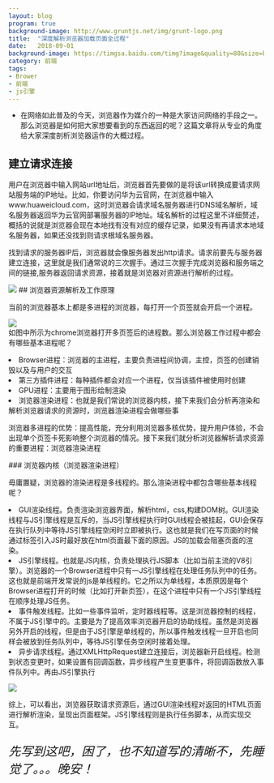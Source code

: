 ```yaml
---
layout: blog
program: true
background-image: http://www.gruntjs.net/img/grunt-logo.png
title:  "深度解析浏览器加载页面全过程"
date:   2018-09-01
background-image: https://timgsa.baidu.com/timg?image&quality=80&size=b9999_10000&sec=1535829401538&di=65655c4de3238bd244088e8405f5c060&imgtype=0&src=http%3A%2F%2Fa0.leadongcdn.cn%2Fcloud%2FkqBnqKSRiipokmi%2Fchrometubi.jpg
category: 前端
tags:
- Brower
- 前端
- js引擎
---
```


- 在网络如此普及的今天，浏览器作为媒介的一种是大家访问网络的手段之一。那么浏览器是如何把大家想要看到的东西返回的呢？这篇文章将从专业的角度给大家深度剖析浏览器运作的大概过程。

## 建立请求连接

<p>用户在浏览器中输入网站url地址后，浏览器首先要做的是将该url转换成要请求网站服务端的IP地址。比如，你要访问华为云官网，在浏览器中输入www.huaweicloud.com，这时浏览器会请求域名服务器进行DNS域名解析，域名服务器返回华为云官网部署服务器的IP地址。域名解析的过程这里不详细赘述，概括的说就是浏览器会现在本地找有没有对应的缓存记录，如果没有再请求本地域名服务器，如果还没找到则请求根域名服务器。</p>
<p>
  找到请求的服务器IP后，浏览器就会像服务器发出http请求。请求前要先与服务器建立连接，这里就是我们通常说的三次握手。通过三次握手完成浏览器和服务端之间的链接,服务器返回请求资源，接着就是浏览器对资源进行解析的过程。
</p>
<img src="http://img2.ph.126.net/crHIJ6xo_3DcghVF_DY7xg==/6597741568263534812.jpg"/>
## 浏览器资源解析及工作原理
<p>
  当前的浏览器基本上都是多进程的浏览器，每打开一个页签就会开启一个进程。
  <div><img src="http://img1.ph.126.net/3oxPlcuKlJ9L5RDqFQTmbw==/788411409867092284.png"></div>如图中所示为chrome浏览器打开多页签后的进程数。那么浏览器工作过程中都会有哪些基本进程呢？
</p>
<p>
  <li>Browser进程：浏览器的主进程，主要负责进程间协调，主控，页签的创建销毁以及与用户的交互</li>
  <li>第三方插件进程：每种插件都会对应一个进程，仅当该插件被使用时创建</li>
  <li>GPU进程：主要用于图形绘制渲染</li>
  <li>浏览器渲染进程：也就是我们常说的浏览器内核，接下来我们会分析再渲染和解析浏览器请求的资源时，浏览器渲染进程会做哪些事</li>
</div>
<p>浏览器多进程的优势：提高性能，充分利用浏览器多核优势，提升用户体验，不会出现单个页签卡死影响整个浏览器的情况。接下来我们就分析浏览器解析请求资源的重要进程：浏览器渲染进程</p>
### 浏览器内核（浏览器渲染进程）
<p>毋庸置疑，浏览器的渲染进程是多线程的。那么渲染进程中都包含哪些基本线程呢？</p>
<p>
  <li>GUI渲染线程。负责渲染浏览器界面，解析html，css,构建DOM树。GUI渲染线程与JS引擎线程是互斥的，当JS引擎线程执行时GUI线程会被挂起，GUI会保存在执行队列中等待JS引擎线程空闲时立即被执行。这也就是我们在写页面的时候通过标签引入JS时最好放在html页面最下面的原因。JS的加载会阻塞页面的渲染。</li>
  <li>JS引擎线程。也就是JS内核，负责处理执行JS脚本（比如当前主流的V8引擎）。浏览器的一个Browser进程中只有一JS引擎线程在处理任务队列中的任务。这也就是前端开发常说的js是单线程的。它之所以为单线程，本质原因是每个Browser进程打开的时候（比如打开新页签），在这个进程中只有一个JS引擎线程在顺序处理JS任务。</li>
  <li>事件触发线程。比如一些事件监听，定时器线程等。这是浏览器控制的线程，不属于JS引擎中的。主要是为了提高效率浏览器开启的协助线程。虽然是浏览器另外开启的线程，但是由于JS引擎是单线程的，所以事件触发线程一旦开启也同样会被放到任务队列中，等待JS引擎任务空闲时接着处理。</li>
  <li>异步请求线程。通过XMLHttpRequest建立连接后，浏览器新开启线程。检测到状态变更时，如果设置有回调函数，异步线程产生变更事件，将回调函数放入事件队列中。再由JS引擎执行</li>
</p>
<div>
  <img src="http://img0.ph.126.net/Hghb6W_oDqp6awFHtgRITQ==/6631499873773239438.jpeg"/>
</div>
<p>综上，可以看出，浏览器获取请求资源后，通过GUI渲染线程对返回的HTML页面进行解析渲染，呈现出页面框架。JS引擎线程则是执行任务脚本，从而实现交互。</p>
<p style="font-style: 苹方中等;font-size: 24px;font-style: italic;">先写到这吧，困了，也不知道写的清晰不，先睡觉了。。。晚安！</p>